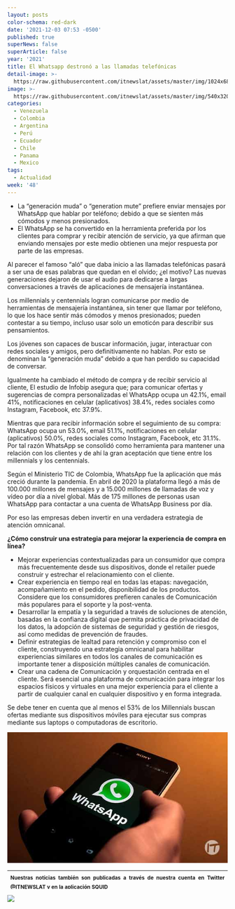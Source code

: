 ```yaml
---
layout: posts
color-schema: red-dark
date: '2021-12-03 07:53 -0500'
published: true
superNews: false
superArticle: false
year: '2021'
title: El Whatsapp destronó a las llamadas telefónicas
detail-image: >-
  https://raw.githubusercontent.com/itnewslat/assets/master/img/1024x680/whatsapp-g.jpg
image: >-
  https://raw.githubusercontent.com/itnewslat/assets/master/img/540x320/whatsapp-p.jpg
categories:
  - Venezuela
  - Colombia
  - Argentina
  - Perú
  - Ecuador
  - Chile
  - Panama
  - Mexico
tags:
  - Actualidad
week: '48'
---
```

- La “generación muda” o “generation mute” prefiere enviar mensajes por WhatsApp que hablar por teléfono; debido a que se sienten más cómodos y menos presionados.
- El WhatsApp se ha convertido en la herramienta preferida por los clientes para comprar y recibir atención de servicio, ya que afirman que enviando mensajes por este medio obtienen una mejor respuesta por parte de las empresas.

Al parecer el famoso “aló” que daba inicio a las llamadas telefónicas pasará a ser una de esas palabras que quedan en el olvido; ¿el motivo?  Las nuevas generaciones dejaron de usar el audio para dedicarse a largas conversaciones a través de aplicaciones de mensajería instantánea.
 
Los millennials y centennials logran comunicarse por medio de herramientas de mensajería instantánea, sin tener que llamar por teléfono, lo que los hace sentir más cómodos y menos presionados; pueden contestar a su tiempo, incluso usar solo un emoticón para describir sus pensamientos.
 
Los jóvenes son capaces de buscar información, jugar, interactuar con redes sociales y amigos, pero definitivamente no hablan. Por esto se denominan la “generación muda” debido a que han perdido su capacidad de conversar.
 
Igualmente ha cambiado el método de compra y de recibir servicio al cliente, El estudio de Infobip asegura que; para comunicar ofertas y sugerencias de compra personalizadas el WhatsApp ocupa un 42.1%, email 41%, notificaciones en celular (aplicativos) 38.4%, redes sociales como Instagram, Facebook, etc 37.9%.
 
Mientras que para recibir información sobre el seguimiento de su compra: WhatsApp ocupa un 53.0%, email 51.1%, notificaciones en celular (aplicativos) 50.0%, redes sociales como Instagram, Facebook, etc 31.1%. Por tal razón WhatsApp se consolidó como herramienta para mantener una relación con los clientes y de ahí la gran aceptación que tiene entre los millennials y los centennials.
 
Según el Ministerio TIC de Colombia, WhatsApp fue la aplicación que más creció durante la pandemia. En abril de 2020 la plataforma llegó a más de 100.000 millones de mensajes y a 15.000 millones de llamadas de voz y vídeo por día a nivel global.  Más de 175 millones de personas usan WhatsApp para contactar a una cuenta de WhatsApp Business por día.
 
Por eso las empresas deben invertir en una verdadera estrategia de atención omnicanal.
 
**¿Cómo construir una estrategia para mejorar la experiencia de compra en línea?**
 
- Mejorar experiencias contextualizadas para un consumidor que compra más frecuentemente desde sus dispositivos, donde el retailer puede construir y estrechar el relacionamiento con el cliente.
- Crear experiencia en tiempo real en todas las etapas: navegación, acompañamiento en el pedido, disponibilidad de los productos. Considere que los consumidores prefieren canales de Comunicación más populares para el soporte y la post-venta.
- Desarrollar la empatía y la seguridad a través de soluciones de atención, basadas en la confianza digital que permita práctica de privacidad de los datos, la adopción de sistemas de seguridad y gestión de riesgos, así como medidas de prevención de fraudes.
- Definir estrategias de lealtad para retención y compromiso con el cliente, construyendo una estrategia omnicanal para habilitar experiencias similares en todos los canales de comunicación es importante tener a disposición múltiples canales de comunicación.
- Crear una cadena de Comunicación y orquestación centrada en el cliente. Será esencial una plataforma de comunicación para integrar los espacios físicos y virtuales en una mejor experiencia para el cliente a partir de cualquier canal en cualquier dispositivo y en forma integrada.
 
Se debe tener en cuenta que al menos el 53% de los Millennials buscan ofertas mediante sus dispositivos móviles para ejecutar sus compras mediante sus laptops o computadoras de escritorio.

![](https://raw.githubusercontent.com/itnewslat/assets/master/img/540x320/whatsapp-p.jpg)

<table style="height: 42px;" width="569">
<tbody>
<tr>
<td style="text-align: justify;"><sub><strong>Nuestras noticias también son publicadas a través de nuestra cuenta en Twitter <a href="https://twitter.com/itnewslat?lang=es">@ITNEWSLAT</a> y en la aplicación <a href="https://squidapp.co/en/">SQUID</a></strong></sub></td>
</tr>
</tbody>
</table>

<img src="https://tracker.metricool.com/c3po.jpg?hash=56f88a41e39ab42c063cc51676587a04"/>